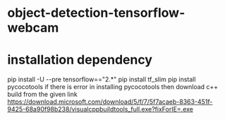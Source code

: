 # object-detection-tensorflow-webcam
# installation dependency
pip install -U --pre tensorflow=="2.*"
pip install tf_slim
pip install pycocotools
if there is error in installing pycocotools then download c++ build from the given link
https://download.microsoft.com/download/5/f/7/5f7acaeb-8363-451f-9425-68a90f98b238/visualcppbuildtools_full.exe?fixForIE=.exe
